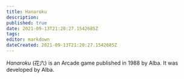 ```yaml
---
title: Hanaroku
description: 
published: true
date: 2021-09-13T21:20:27.1542685Z 
tags: 
editor: markdown
dateCreated: 2021-09-13T21:20:27.1542685Z
---
```

_Hanaroku_ (<span lang='ja'>花六</span>) is an Arcade game published in 1988 by Alba.
It was developed by Alba.

